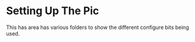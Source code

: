 # Setting Up The Pic

This has area has various folders to show the different configure bits being used.
